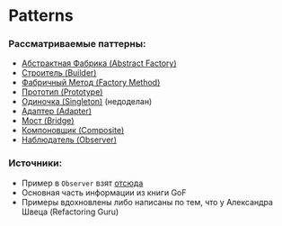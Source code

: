 # Patterns

### Рассматриваемые паттерны:

* [Абстрактная Фабрика (Abstract Factory)](https://github.com/a1sarpi/Patterns/tree/main/AbstractFactory)
* [Строитель (Builder)](https://github.com/a1sarpi/Patterns/tree/main/Builder)
* [Фабричный Метод (Factory Method)](https://github.com/a1sarpi/Patterns/tree/main/FactoryMethod)
* [Прототип (Prototype)](https://github.com/a1sarpi/Patterns/tree/main/Prototype)
* [Одиночка (Singleton)](https://github.com/a1sarpi/Patterns/tree/main/Singleton) (недоделан)
* [Адаптер (Adapter)](https://github.com/a1sarpi/Patterns/tree/main/Adapter)
* [Мост (Bridge)](https://github.com/a1sarpi/Patterns/tree/main/Bridge)
* [Компоновщик (Composite)](https://github.com/a1sarpi/Patterns/tree/main/Composite)
* [Наблюдатель (Observer)]() 


### Источники:
* Пример в `Observer` взят [отсюда](https://radioprog.ru/post/1501)
* Основная часть информации из книги GoF
* Примеры вдохновлены либо написаны по тем, что у Александра Швеца (Refactoring Guru)
